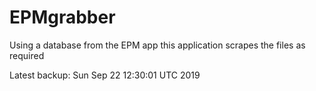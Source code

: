 # EPMgrabber
Using a database from the EPM app this application scrapes the files as required


Latest backup: Sun Sep 22 12:30:01 UTC 2019
